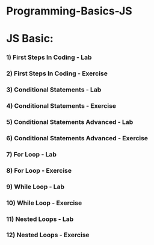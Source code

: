 ﻿# Programming-Basics-JS

# JS Basic:
### 1) First Steps In Coding - Lab
### 2) First Steps In Coding - Exercise
### 3) Conditional Statements - Lab
### 4)  Conditional Statements - Exercise
### 5) Conditional Statements Advanced - Lab
### 6) Conditional Statements Advanced - Exercise
### 7) For Loop - Lab
### 8) For Loop - Exercise
### 9) While Loop - Lab
### 10) While Loop - Exercise
### 11) Nested Loops - Lab
### 12) Nested Loops - Exercise
